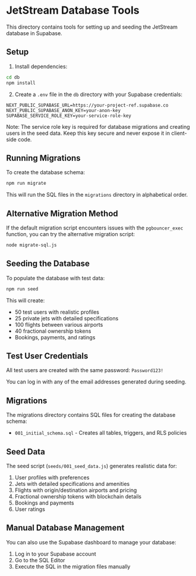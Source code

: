 # JetStream Database Tools

This directory contains tools for setting up and seeding the JetStream database in Supabase.

## Setup

1. Install dependencies:
```bash
cd db
npm install
```

2. Create a `.env` file in the `db` directory with your Supabase credentials:
```
NEXT_PUBLIC_SUPABASE_URL=https://your-project-ref.supabase.co
NEXT_PUBLIC_SUPABASE_ANON_KEY=your-anon-key
SUPABASE_SERVICE_ROLE_KEY=your-service-role-key
```

Note: The service role key is required for database migrations and creating users in the seed data. Keep this key secure and never expose it in client-side code.

## Running Migrations

To create the database schema:

```bash
npm run migrate
```

This will run the SQL files in the `migrations` directory in alphabetical order.

## Alternative Migration Method

If the default migration script encounters issues with the `pgbouncer_exec` function, you can try the alternative migration script:

```bash
node migrate-sql.js
```

## Seeding the Database

To populate the database with test data:

```bash
npm run seed
```

This will create:
- 50 test users with realistic profiles
- 25 private jets with detailed specifications
- 100 flights between various airports
- 40 fractional ownership tokens
- Bookings, payments, and ratings

## Test User Credentials

All test users are created with the same password: `Password123!`

You can log in with any of the email addresses generated during seeding.

## Migrations

The migrations directory contains SQL files for creating the database schema:

- `001_initial_schema.sql` - Creates all tables, triggers, and RLS policies

## Seed Data

The seed script (`seeds/001_seed_data.js`) generates realistic data for:

1. User profiles with preferences
2. Jets with detailed specifications and amenities
3. Flights with origin/destination airports and pricing
4. Fractional ownership tokens with blockchain details
5. Bookings and payments
6. User ratings

## Manual Database Management

You can also use the Supabase dashboard to manage your database:

1. Log in to your Supabase account
2. Go to the SQL Editor
3. Execute the SQL in the migration files manually 